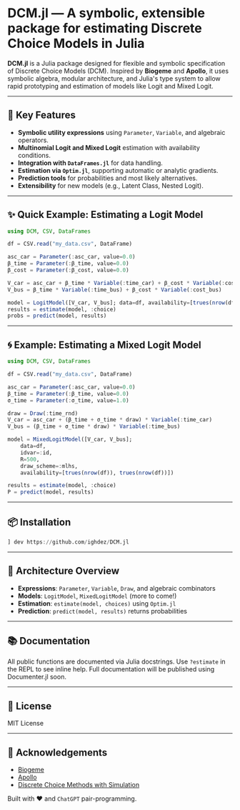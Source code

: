 # DCM.jl — A symbolic, extensible package for estimating Discrete Choice Models in Julia

**DCM.jl** is a Julia package designed for flexible and symbolic specification of Discrete Choice Models (DCM). Inspired by **Biogeme** and **Apollo**, it uses symbolic algebra, modular architecture, and Julia's type system to allow rapid prototyping and estimation of models like Logit and Mixed Logit.

---

## 🚀 Key Features

- **Symbolic utility expressions** using `Parameter`, `Variable`, and algebraic operators.
- **Multinomial Logit and Mixed Logit** estimation with availability conditions.
- **Integration with `DataFrames.jl`** for data handling.
- **Estimation via `Optim.jl`**, supporting automatic or analytic gradients.
- **Prediction tools** for probabilities and most likely alternatives.
- **Extensibility** for new models (e.g., Latent Class, Nested Logit).

---

## ✨ Quick Example: Estimating a Logit Model

```julia
using DCM, CSV, DataFrames

df = CSV.read("my_data.csv", DataFrame)

asc_car = Parameter(:asc_car, value=0.0)
β_time = Parameter(:β_time, value=0.0)
β_cost = Parameter(:β_cost, value=0.0)

V_car = asc_car + β_time * Variable(:time_car) + β_cost * Variable(:cost_car)
V_bus = β_time * Variable(:time_bus) + β_cost * Variable(:cost_bus)

model = LogitModel([V_car, V_bus]; data=df, availability=[trues(nrow(df)), trues(nrow(df))])
results = estimate(model, :choice)
probs = predict(model, results)
```

---

## 🌀 Example: Estimating a Mixed Logit Model

```julia
using DCM, CSV, DataFrames

df = CSV.read("my_data.csv", DataFrame)

asc_car = Parameter(:asc_car, value=0.0)
β_time = Parameter(:β_time, value=0.0)
σ_time = Parameter(:σ_time, value=1.0)

draw = Draw(:time_rnd)
V_car = asc_car + (β_time + σ_time * draw) * Variable(:time_car)
V_bus = (β_time + σ_time * draw) * Variable(:time_bus)

model = MixedLogitModel([V_car, V_bus];
    data=df,
    idvar=:id,
    R=500,
    draw_scheme=:mlhs,
    availability=[trues(nrow(df)), trues(nrow(df))])

results = estimate(model, :choice)
P = predict(model, results)
```

---

## 📦 Installation

```julia
] dev https://github.com/ighdez/DCM.jl
```

---

## 🧱 Architecture Overview

- **Expressions**: `Parameter`, `Variable`, `Draw`, and algebraic combinators
- **Models**: `LogitModel`, `MixedLogitModel` (more to come!)
- **Estimation**: `estimate(model, choices)` using `Optim.jl`
- **Prediction**: `predict(model, results)` returns probabilities

---

## 📚 Documentation

All public functions are documented via Julia docstrings. Use `?estimate` in the REPL to see inline help. Full documentation will be published using Documenter.jl soon.

---

## 📄 License

MIT License

---

## 🙌 Acknowledgements

- [Biogeme](https://biogeme.epfl.ch/)
- [Apollo](https://www.apollochoicemodelling.com/)
- [Discrete Choice Methods with Simulation](https://eml.berkeley.edu/books/choice2.html)

Built with ♥ and `ChatGPT` pair-programming.
